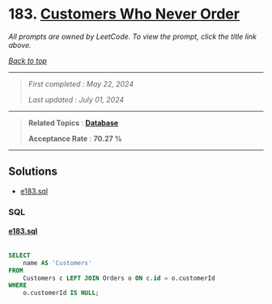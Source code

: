 # 183. [Customers Who Never Order](<https://leetcode.com/problems/customers-who-never-order>)

*All prompts are owned by LeetCode. To view the prompt, click the title link above.*

*[Back to top](<../README.md>)*

------

> *First completed : May 22, 2024*
>
> *Last updated : July 01, 2024*

------

> **Related Topics** : **[Database](<by_topic/Database.md>)**
>
> **Acceptance Rate** : **70.27 %**

------

## Solutions

- [e183.sql](<../my-submissions/e183.sql>)
### SQL
#### [e183.sql](<../my-submissions/e183.sql>)
```SQL

SELECT
    name AS 'Customers'
FROM
    Customers c LEFT JOIN Orders o ON c.id = o.customerId
WHERE 
    o.customerId IS NULL;
```

